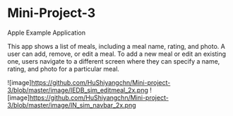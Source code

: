 # Mini-Project-3
Apple Example Application

This app shows a list of meals, including a meal name, rating, and photo. A user can add, remove, or edit a meal. To add a new meal or edit an existing one, users navigate to a different screen where they can specify a name, rating, and photo for a particular meal.


![image]https://github.com/HuShiyangchn/Mini-project-3/blob/master/image/IEDB_sim_editmeal_2x.png
![image]https://github.com/HuShiyangchn/Mini-project-3/blob/master/image/IN_sim_navbar_2x.png
